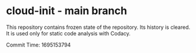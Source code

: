 # cloud-init - main branch

This repository contains frozen state of the repository.
Its history is cleared. It is used only for static code
analysis with Codacy.

Commit Time: 1695153794